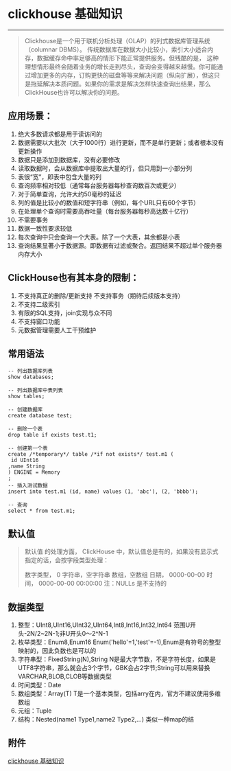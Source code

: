 # clickhouse 基础知识

---
> Clickhouse是一个用于联机分析处理（OLAP）的列式数据库管理系统（columnar DBMS）。
> 传统数据库在数据大小比较小，索引大小适合内存，数据缓存命中率足够高的情形下能正常提供服务。但残酷的是，
这种理想情形最终会随着业务的增长走到尽头，查询会变得越来越慢。你可能通过增加更多的内存，订购更快的磁盘等等来解决问题（纵向扩展），但这只是拖延解决本质问题。如果你的需求是解决怎样快速查询出结果，那么ClickHouse也许可以解决你的问题。
> 

## 应用场景：

1. 绝大多数请求都是用于读访问的
2. 数据需要以大批次（大于1000行）进行更新，而不是单行更新；或者根本没有更新操作
3. 数据只是添加到数据库，没有必要修改
4. 读取数据时，会从数据库中提取出大量的行，但只用到一小部分列
5. 表很“宽”，即表中包含大量的列
6. 查询频率相对较低（通常每台服务器每秒查询数百次或更少）
7. 对于简单查询，允许大约50毫秒的延迟
8. 列的值是比较小的数值和短字符串（例如，每个URL只有60个字节）
9. 在处理单个查询时需要高吞吐量（每台服务器每秒高达数十亿行）
10. 不需要事务
11. 数据一致性要求较低
12. 每次查询中只会查询一个大表。除了一个大表，其余都是小表
13. 查询结果显著小于数据源。即数据有过滤或聚合。返回结果不超过单个服务器内存大小

## ClickHouse也有其本身的限制：

1. 不支持真正的删除/更新支持 不支持事务（期待后续版本支持）
2. 不支持二级索引
3. 有限的SQL支持，join实现与众不同
4. 不支持窗口功能
5. 元数据管理需要人工干预维护

## 常用语法
```
-- 列出数据库列表
show databases;

-- 列出数据库中表列表
show tables;

-- 创建数据库
create database test;

-- 删除一个表
drop table if exists test.t1;

-- 创建第一个表
create /*temporary*/ table /*if not exists*/ test.m1 (
 id UInt16
,name String
) ENGINE = Memory
;
-- 插入测试数据
insert into test.m1 (id, name) values (1, 'abc'), (2, 'bbbb');

-- 查询
select * from test.m1;
```

## 默认值

> 默认值 的处理方面， ClickHouse 中，默认值总是有的，如果没有显示式指定的话，会按字段类型处理：
> 
> 数字类型， 0
> 字符串，空字符串
> 数组，空数组
> 日期， 0000-00-00
> 时间， 0000-00-00 00:00:00
> 注：NULLs 是不支持的

## 数据类型

1. 整型：UInt8,UInt16,UInt32,UInt64,Int8,Int16,Int32,Int64
范围U开头-2N/2~2N-1;非U开头0～2^N-1
2. 枚举类型：Enum8,Enum16
Enum('hello'=1,'test'=-1),Enum是有符号的整型映射的，因此负数也是可以的
3. 字符串型：FixedString(N),String
N是最大字节数，不是字符长度，如果是UTF8字符串，那么就会占3个字节，GBK会占2字节;String可以用来替换VARCHAR,BLOB,CLOB等数据类型
4. 时间类型：Date
5. 数组类型：Array(T)
T是一个基本类型，包括arry在内，官方不建议使用多维数组
6. 元组：Tuple
7. 结构：Nested(name1 Type1,name2 Type2,...)
类似一种map的结


## 附件

[clickhouse 基础知识](https://www.jianshu.com/p/a5bf490247ea)